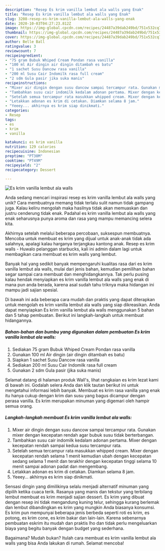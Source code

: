 ```yaml
---
description: "Resep Es krim vanilla lembut ala walls yang Enak"
title: "Resep Es krim vanilla lembut ala walls yang Enak"
slug: 3208-resep-es-krim-vanilla-lembut-ala-walls-yang-enak
date: 2020-10-03T04:27:23.812Z
image: https://img-global.cpcdn.com/recipes/24487a39dab249bd/751x532cq70/es-krim-vanilla-lembut-ala-walls-foto-resep-utama.jpg
thumbnail: https://img-global.cpcdn.com/recipes/24487a39dab249bd/751x532cq70/es-krim-vanilla-lembut-ala-walls-foto-resep-utama.jpg
cover: https://img-global.cpcdn.com/recipes/24487a39dab249bd/751x532cq70/es-krim-vanilla-lembut-ala-walls-foto-resep-utama.jpg
author: Belle Ball
ratingvalue: 3
reviewcount: 7
recipeingredient:
- "75 gram Bubuk Whiped Cream Pondan rasa vanilla"
- "100 ml Air dingin air dingin ditambah es batu"
- "1 sachet Susu Dancow rasa vanilla"
- "200 ml Susu Cair Indomilk rasa full cream"
- "2 sdm Gula pasir jika suka manis"
recipeinstructions:
- "Mixer air dingin dengan susu dancow sampai tercampur rata. Gunakan mixer dengan kecepatan rendah agar bubuk susu tidak berterbangan."
- "Tambahkan susu cair indomilk kedalam adonan pertama. Mixer dengan kecepatan rendah sampai kedua susu tercampur rata."
- "Setelah semua tercampur rata masukkan whipped cream. Mixer dengan kecepatan rendah selama 1 menit kemudian ubah dengan kecepatan sedang selama 1 menit dan terakhir dengan kecepatan tinggi selama 10 menit sampai adonan padat dan mengembang."
- "Letakkan adonan es krim di cetakan. Diamkan selama 8 jam."
- "Yeeey... akhirnya es krim siap dinikmati."
categories:
- Resep
tags:
- es
- krim
- vanilla

katakunci: es krim vanilla 
nutrition: 129 calories
recipecuisine: Indonesian
preptime: "PT30M"
cooktime: "PT49M"
recipeyield: "2"
recipecategory: Dessert

---
```



![Es krim vanilla lembut ala walls](https://img-global.cpcdn.com/recipes/24487a39dab249bd/751x532cq70/es-krim-vanilla-lembut-ala-walls-foto-resep-utama.jpg)

Anda sedang mencari inspirasi resep es krim vanilla lembut ala walls yang unik? Cara membuatnya memang tidak terlalu sulit namun tidak gampang juga. Kalau keliru mengolah maka hasilnya tidak akan memuaskan dan justru cenderung tidak enak. Padahal es krim vanilla lembut ala walls yang enak seharusnya punya aroma dan rasa yang mampu memancing selera kita.

Akhirnya setelah melalui beberapa percobaan, suksespun membuatnya. Mencoba untuk membuat es krim yang dijual untuk anak-anak tidak ada salahnya, apalagi kalau harganya terjangkau kantong anak. Resep es krim walls - Huwalo pelanggan starbucks, kali ini admin dalam lagi untuk membagikan cara membuat es krim walls yang lembut.

Banyak hal yang sedikit banyak mempengaruhi kualitas rasa dari es krim vanilla lembut ala walls, mulai dari jenis bahan, kemudian pemilihan bahan segar sampai cara membuat dan menghidangkannya. Tak perlu pusing kalau hendak menyiapkan es krim vanilla lembut ala walls yang enak di mana pun anda berada, karena asal sudah tahu triknya maka hidangan ini mampu jadi sajian spesial.


Di bawah ini ada beberapa cara mudah dan praktis yang dapat diterapkan untuk mengolah es krim vanilla lembut ala walls yang siap dikreasikan. Anda dapat menyiapkan Es krim vanilla lembut ala walls menggunakan 5 bahan dan 5 tahap pembuatan. Berikut ini langkah-langkah untuk membuat hidangannya.

<!--inarticleads1-->

##### Bahan-bahan dan bumbu yang digunakan dalam pembuatan Es krim vanilla lembut ala walls:

1. Sediakan 75 gram Bubuk Whiped Cream Pondan rasa vanilla
1. Gunakan 100 ml Air dingin (air dingin ditambah es batu)
1. Siapkan 1 sachet Susu Dancow rasa vanilla
1. Sediakan 200 ml Susu Cair Indomilk rasa full cream
1. Gunakan 2 sdm Gula pasir (jika suka manis)


Selamat datang di halaman produk Wall&#39;s, lihat rangkaian es krim lezat kami di bawah ini. Godalah selera Anda dan klik tautan berikut ini untuk mengetahui informasi lebih banyak. Membuat es krim rasa vanilla yang enak itu hanya cukup dengan krim dan susu yang bagus dicampur dengan perasa vanilla. Es krim merupakan minuman yang digemari oleh hampir semua orang. 

<!--inarticleads2-->

##### Langkah-langkah membuat Es krim vanilla lembut ala walls:

1. Mixer air dingin dengan susu dancow sampai tercampur rata. Gunakan mixer dengan kecepatan rendah agar bubuk susu tidak berterbangan.
1. Tambahkan susu cair indomilk kedalam adonan pertama. Mixer dengan kecepatan rendah sampai kedua susu tercampur rata.
1. Setelah semua tercampur rata masukkan whipped cream. Mixer dengan kecepatan rendah selama 1 menit kemudian ubah dengan kecepatan sedang selama 1 menit dan terakhir dengan kecepatan tinggi selama 10 menit sampai adonan padat dan mengembang.
1. Letakkan adonan es krim di cetakan. Diamkan selama 8 jam.
1. Yeeey... akhirnya es krim siap dinikmati.


Sensasi dingin yang dimilikinya selalu menjadi alternatif minuman yang dipilih ketika cuaca terik. Rasanya yang manis dan tekstur yang terbilang lembut membuat es krim menjadi sajian dessert. Es krim yang dibuat dengan resep ini tidak mengandung kuning telur, sehingga kurang berlemak dan lembut dibandingkan es krim yang mungkin Anda biasanya konsumsi. Es krim pun mempunyai beberapa jenis berbeda seperti roti es krim, es potong, es krim cone, es krim bakar dan lain-lain. Karena sebenarnya pembuatan eskrim itu mudah dan praktis lho dan tidak perlu mengeluarkan biaya yang begitu banyak dengan budget yang sederhana. 

Bagaimana? Mudah bukan? Itulah cara membuat es krim vanilla lembut ala walls yang bisa Anda lakukan di rumah. Selamat mencoba!

